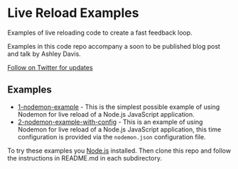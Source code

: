# Live Reload Examples

Examples of live reloading code to create a fast feedback loop.

Examples in this code repo accompany a soon to be published blog post and talk by Ashley Davis. 

[Follow on Twitter for updates](https://twitter.com/codecapers)

## Examples

- [1-nodemon-example](https://github.com/ashleydavis/live-reload-examples/tree/main/1-nodemon-example) - This is the simplest possible example of using Nodemon for live reload of a Node.js JavaScript application.
- [2-nodemon-example-with-config](https://github.com/ashleydavis/live-reload-examples/tree/main/2-nodemon-example-with-config) - This is an example of using Nodemon for live reload of a Node.js JavaScript application, this time configuration is provided via the `nodemon.json` configuration file.


To try these examples you [Node.js](https://nodejs.org/) installed. Then clone this repo and follow the instructions in README.md in each subdirectory.
